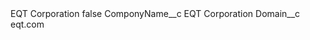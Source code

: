 <?xml version="1.0" encoding="UTF-8"?>
<CustomMetadata xmlns="http://soap.sforce.com/2006/04/metadata" xmlns:xsi="http://www.w3.org/2001/XMLSchema-instance" xmlns:xsd="http://www.w3.org/2001/XMLSchema">
    <label>EQT Corporation</label>
    <protected>false</protected>
    <values>
        <field>ComponyName__c</field>
        <value xsi:type="xsd:string">EQT Corporation</value>
    </values>
    <values>
        <field>Domain__c</field>
        <value xsi:type="xsd:string">eqt.com</value>
    </values>
</CustomMetadata>
